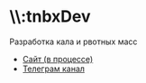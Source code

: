 # \\\\:tnbxDev
Разработка кала и рвотных масс
- [Сайт (в процессе)](http://tnbx.ru/)
- [Телеграм канал](https://tnbxxx.t.me/)
